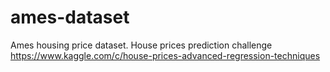 # ames-dataset
Ames housing price dataset. House prices prediction challenge
https://www.kaggle.com/c/house-prices-advanced-regression-techniques
